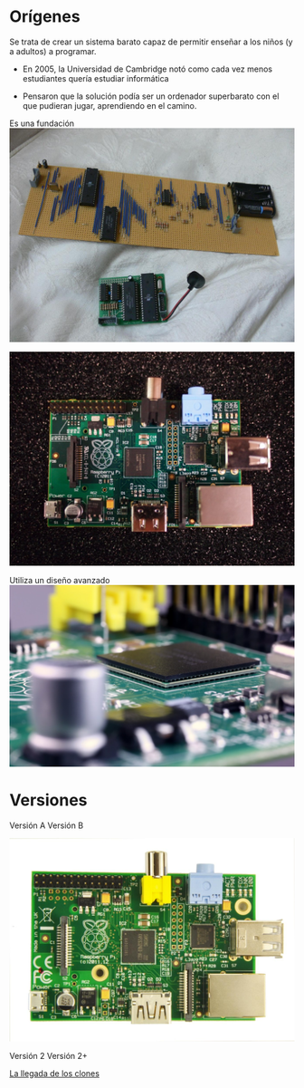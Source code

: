 
# Orígenes

Se trata de crear un sistema barato capaz de permitir enseñar a los niños (y a adultos) a programar.

* En 2005, la Universidad de Cambridge notó como cada vez menos estudiantes quería estudiar informática

* Pensaron que la solución podía ser un ordenador superbarato con el que pudieran jugar, aprendiendo en el camino.

Es una fundación
![prototipo](./imagenes/prototipoRaspi.jpg)

![beta](./imagenes/betaPi.png)


Utiliza un diseño avanzado
![avanzado](./imagenes/EncapsuladoCPU-RAM.JPG)

# Versiones

Versión A
Versión B

![modeloB](./imagenes/ModeloB.jpg)

Versión 2
Versión 2+


[La llegada de los clones](./clones.md)
